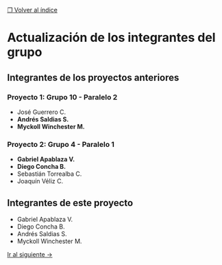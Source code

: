 [&#10066; Volver al índice](README.md)

# Actualización de los integrantes del grupo

## Integrantes de los proyectos anteriores

### Proyecto 1: Grupo 10 - Paralelo 2

- José Guerrero C.
- **Andrés Saldias S.**
- **Myckoll Winchester M.**

### Proyecto 2: Grupo 4 - Paralelo 1

- **Gabriel Apablaza V.**
- **Diego Concha B.**
- Sebastián Torrealba C.
- Joaquín Véliz C.

## Integrantes de este proyecto
 
- Gabriel Apablaza V.
- Diego Concha B.
- Andrés Saldias S.
- Myckoll Winchester M.

[Ir al siguiente &rightarrow;](2-proyecto-base.md)

